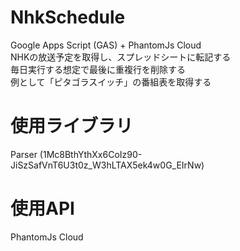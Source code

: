 # NhkSchedule  
Google Apps Script (GAS) + PhantomJs Cloud  
NHKの放送予定を取得し、スプレッドシートに転記する  
毎日実行する想定で最後に重複行を削除する  
例として「ピタゴラスイッチ」の番組表を取得する

# 使用ライブラリ  
Parser (1Mc8BthYthXx6CoIz90-JiSzSafVnT6U3t0z_W3hLTAX5ek4w0G_EIrNw)

# 使用API
PhantomJs Cloud
